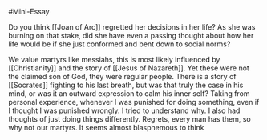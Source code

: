#Mini-Essay 

Do you think [[Joan of Arc]] regretted her decisions in her life? As she was burning on that stake, did she have even a passing thought about how her life would be if she just conformed and bent down to social norms?

We value martyrs like messiahs, this is most likely influenced by [[Christianity]] and the story of [[Jesus of Nazareth]]. Yet these were not the claimed son of God, they were regular people. There is a story of [[Socrates]] fighting to his last breath, but was that truly the case in his mind, or was it an outward expression to calm his inner self? Taking from personal experience, whenever I was punished for doing something, even if I thought I was punished wrongly. I tried to understand why. I also had thoughts of just doing things differently. Regrets, every man has them, so why not our martyrs. It seems almost blasphemous to think 